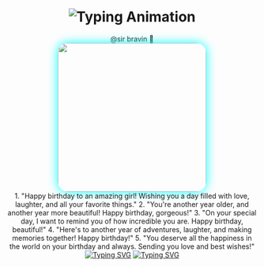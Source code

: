 <div align="center">

<h1 align="center">
  <img src="https://readme-typing-svg.herokuapp.com?font=Fira+Code&size=30&duration=6000&color=00FF00&background=000000&center=true&vCenter=true&width=600&lines=🌹🌹🌹❣️BESTIE🥰HAPPY+BIRTHDAY🎈🎂+TO+YOU❣️❣️❣️" alt="Typing Animation">
</h1>
@sir bravin 🥰
<div align="center">
  <img src="https://files.catbox.moe/7owcei.jpg" width="300" style="border-radius: 20px; box-shadow: 0 0 20px #00ffff;"/>
</div>
1. "Happy birthday to an amazing girl! Wishing you a day filled with love, laughter, and all your favorite things."
2. "You're another year older, and another year more beautiful! Happy birthday, gorgeous!"
3. "On your special day, I want to remind you of how incredible you are. Happy birthday, beautiful!"
4. "Here's to another year of adventures, laughter, and making memories together! Happy birthday!"
5. "You deserve all the happiness in the world on your birthday and always. Sending you love and best wishes!"
<a href="https://git.io/typing-svg"><img src="https://readme-typing-svg.demolab.com?font=Black+Ops+One&size=100&pause=1000&color=ff0000&center=true&width=1000&height=200&lines=PIN+LOCATION" alt="Typing SVG" /></a>

</h1>
 <a href="https://git.io/typing-svg"><img src="https://readme-typing-svg.demolab.com?font=Black+Ops+One&size=70&pause=500&color=8A2BE2&center=true&width=1150&height=200&lines=WISHES;FROM+YOUR;BROTHER" alt="Typing SVG" /></a>
  </div>
